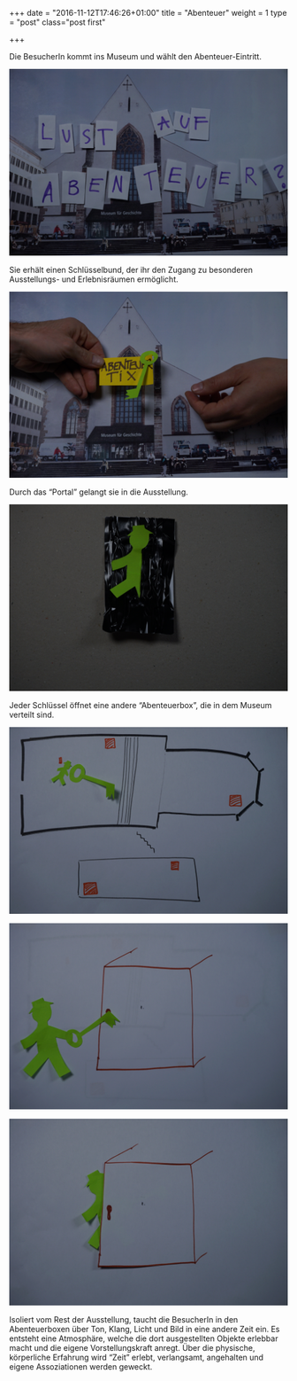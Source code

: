 +++
date = "2016-11-12T17:46:26+01:00"
title = "Abenteuer"
weight = 1
type = "post"
class="post first"

+++

Die BesucherIn kommt ins Museum und wählt den Abenteuer-Eintritt. 

![Lust auf Abenteuer](/img/0-LustAufAbenteuer.png)

Sie erhält einen Schlüsselbund, der ihr den Zugang zu besonderen Ausstellungs- und Erlebnisräumen ermöglicht. 

![Abenteuer-Tix](/img/1-AbenteuerTix.png)

Durch das “Portal” gelangt sie in die Ausstellung. 

![Eintauchen](/img/2-Eintauchen.png)

Jeder Schlüssel öffnet eine andere “Abenteuerbox”, die in dem Museum verteilt sind. 

![Karte](/img/3-Karte.png)

![Geschlossene Box](/img/4-GeschlosseneBox.png)

![Offene Box](/img/5-OffeneBox.png)

Isoliert vom Rest der Ausstellung, taucht die BesucherIn in den Abenteuerboxen über Ton, Klang,  Licht und Bild in eine andere Zeit ein.
Es entsteht eine Atmosphäre, welche die dort ausgestellten Objekte erlebbar macht und die eigene Vorstellungskraft anregt.
Über die physische, körperliche Erfahrung wird “Zeit” erlebt, verlangsamt, angehalten und eigene Assoziationen werden geweckt. 

